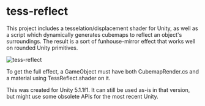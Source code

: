 # tess-reflect

This project includes a tesselation/displacement shader for Unity, as well as a script which dynamically generates cubemaps to reflect an object's surroundings. The result is a sort of funhouse-mirror effect that works well on rounded Unity primitives.

![tess-reflect](tessreflect.gif?raw=true)

To get the full effect, a GameObject must have both CubemapRender.cs and a material using TessReflect.shader on it.

This was created for Unity 5.1.1f1. It can still be used as-is in that version, but might use some obsolete APIs for the most recent Unity.
